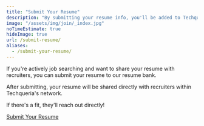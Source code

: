```yaml
---
title: "Submit Your Resume"
description: "By submitting your resume info, you'll be added to Techqueria's resume bank to be considered for jobs that match your skills and experience. 📝"
image: "/assets/img/join/_index.jpg"
noTimeEstimate: true
hideImage: true
url: /submit-resume/
aliases:
  - /submit-your-resume/
---
```


If you're actively job searching and want to share your resume with recruiters, you can submit your resume to our resume bank.

After submitting, your resume will be shared directly with recruiters within Techqueria's network.

If there's a fit, they'll reach out directly!

<a class="button is-primary" href="https://jumpstart.me/discover/jobs/techqueria/techqueria-resume-bank/a3eaa54e-f214-4ee1-ba44-834d722fc588" target="_blank"><span>Submit Your Resume</span></a>
